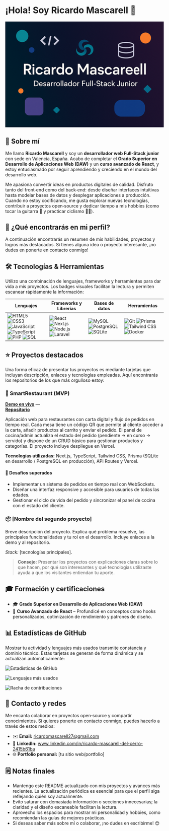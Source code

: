 # ¡Hola! Soy Ricardo Mascarell 👋

<!--
Esta sección actúa como cabecera visual de tu perfil. Puedes editar o sustituir
la imagen por otra que refleje tu marca personal. El objetivo es destacar
inmediatamente tu nombre y rol profesional. Un buen encabezado atrae la
atención del visitante y crea una impresión profesional.
-->

![Banner personal](./banner.png)

## 🚀 Sobre mí

Me llamo **Ricardo Mascarell** y soy un **desarrollador web Full‑Stack junior**
con sede en Valencia, España. Acabo de completar el **Grado Superior en
Desarrollo de Aplicaciones Web (DAW)** y un **curso avanzado de React**, y estoy
entusiasmado por seguir aprendiendo y creciendo en el mundo del desarrollo web.

Me apasiona convertir ideas en productos digitales de calidad. Disfruto tanto
del front‑end como del back‑end: desde diseñar interfaces intuitivas hasta
modelar bases de datos y desplegar aplicaciones a producción. Cuando no estoy
codificando, me gusta explorar nuevas tecnologías, contribuir a proyectos
open‑source y dedicar tiempo a mis hobbies (como tocar la guitarra 🎸 y
practicar ciclismo 🚴‍♂️).

## 🧠 ¿Qué encontrarás en mi perfil?

A continuación encontrarás un resumen de mis habilidades, proyectos y
logros más destacados. Si tienes alguna idea o proyecto interesante, ¡no dudes
en ponerte en contacto conmigo!

## 🛠️ Tecnologías & Herramientas

Utilizo una combinación de lenguajes, frameworks y herramientas para dar vida
a mis proyectos. Los badges visuales facilitan la lectura y permiten escanear
rápidamente la información:

<!-- Badges generados con Shields.io -->

| Lenguajes | Frameworks y Librerías | Bases de datos | Herramientas |
| --- | --- | --- | --- |
| ![HTML5](https://img.shields.io/badge/-HTML5-E34F26?style=flat-square&logo=html5&logoColor=white)  ![CSS3](https://img.shields.io/badge/-CSS3-1572B6?style=flat-square&logo=css3&logoColor=white)  ![JavaScript](https://img.shields.io/badge/-JavaScript-F7DF1E?style=flat-square&logo=javascript&logoColor=black)  ![TypeScript](https://img.shields.io/badge/-TypeScript-3178C6?style=flat-square&logo=typescript&logoColor=white)  ![PHP](https://img.shields.io/badge/-PHP-777BB4?style=flat-square&logo=php&logoColor=white)  ![SQL](https://img.shields.io/badge/-SQL-4479A1?style=flat-square&logo=mysql&logoColor=white) | ![React](https://img.shields.io/badge/-React-61DAFB?style=flat-square&logo=react&logoColor=black)  ![Next.js](https://img.shields.io/badge/-Next.js-000000?style=flat-square&logo=next.js&logoColor=white)  ![Node.js](https://img.shields.io/badge/-Node.js-339933?style=flat-square&logo=node.js&logoColor=white)  ![Laravel](https://img.shields.io/badge/-Laravel-FF2D20?style=flat-square&logo=laravel&logoColor=white) | ![MySQL](https://img.shields.io/badge/-MySQL-4479A1?style=flat-square&logo=mysql&logoColor=white)  ![PostgreSQL](https://img.shields.io/badge/-PostgreSQL-4169E1?style=flat-square&logo=postgresql&logoColor=white)  ![SQLite](https://img.shields.io/badge/-SQLite-003B57?style=flat-square&logo=sqlite&logoColor=white) | ![Git](https://img.shields.io/badge/-Git-F05032?style=flat-square&logo=git&logoColor=white)  ![Prisma](https://img.shields.io/badge/-Prisma-3982CE?style=flat-square&logo=prisma&logoColor=white)  ![Tailwind CSS](https://img.shields.io/badge/-Tailwind_CSS-06B6D4?style=flat-square&logo=tailwind-css&logoColor=white)  ![Docker](https://img.shields.io/badge/-Docker-2496ED?style=flat-square&logo=docker&logoColor=white) |

## ⭐ Proyectos destacados

Una forma eficaz de presentar tus proyectos es mediante tarjetas que incluyan
descripción, enlaces y tecnologías empleadas. Aquí encontrarás los repositorios
de los que más orgulloso estoy:

### 📱 SmartRestaurant (MVP)

**[Demo en vivo](https://smartrestaurant.example.com)** —  
**[Repositorio](https://github.com/usuario/smartrestaurant)**

Aplicación web para restaurantes con carta digital y flujo de pedidos en tiempo
real. Cada mesa tiene un código QR que permite al cliente acceder a la carta,
añadir productos al carrito y enviar el pedido. El panel de cocina/admin
actualiza el estado del pedido (pendiente → en curso → servido) y dispone de un
CRUD básico para gestionar productos y categorías. El proyecto incluye
despliegue en Vercel.

**Tecnologías utilizadas:** Next.js, TypeScript, Tailwind CSS, Prisma
(SQLite en desarrollo / PostgreSQL en producción), API Routes y Vercel.

#### 🎯 Desafíos superados

* Implementar un sistema de pedidos en tiempo real con WebSockets.  
* Diseñar una interfaz responsive y accesible para usuarios de todas las edades.  
* Gestionar el ciclo de vida del pedido y sincronizar el panel de cocina con el
  estado del cliente.

### 📦 [Nombre del segundo proyecto]

Breve descripción del proyecto. Explica qué problema resuelve, las
principales funcionalidades y tu rol en el desarrollo. Incluye enlaces a la
demo y al repositorio.

*Stack:* [tecnologías principales].

> **Consejo:** Presentar los proyectos con explicaciones claras sobre lo que
> hacen, por qué son interesantes y qué tecnologías utilizaste ayuda a que
> los visitantes entiendan tu aporte.

## 🎓 Formación y certificaciones

* 🎓 **Grado Superior en Desarrollo de Aplicaciones Web (DAW)**  
* 📜 **Curso Avanzado de React** – Profundicé en conceptos como hooks
  personalizados, optimización de rendimiento y patrones de diseño.

## 📊 Estadísticas de GitHub

Mostrar tu actividad y lenguajes más usados transmite constancia y dominio
técnico. Estas tarjetas se generan de forma dinámica y se actualizan
automáticamente:

![Estadísticas de GitHub](https://github-readme-stats.vercel.app/api?username=RicardoMC27&show_icons=true&theme=radical)

![Lenguajes más usados](https://github-readme-stats.vercel.app/api/top-langs/?username=RicardoMC27&layout=compact&theme=radical)

![Racha de contribuciones](https://streak-stats.demolab.com/?user=RicardoMC27&theme=radical)

## 💬 Contacto y redes

Me encanta colaborar en proyectos open‑source y compartir conocimientos. Si
quieres ponerte en contacto conmigo, puedes hacerlo a través de estos medios:

* ✉️ **Email:** ricardomascarell27@gmail.com
* 💼 **LinkedIn:** www.linkedin.com/in/ricardo-mascarell-del-cerro-2415b61ba
* 🌐 **Portfolio personal:** [tu sitio web/portfolio]

## 🗒️ Notas finales

* Mantengo este README actualizado con mis proyectos y avances más recientes.
  La actualización periódica es esencial para que el perfil siga reflejando
  quién soy actualmente.
* Evito saturar con demasiada información o secciones innecesarias; la
  claridad y el diseño escaneable facilitan la lectura.
* Aprovecho los espacios para mostrar mi personalidad y hobbies, como
  recomiendan las guías de mejores prácticas.
* Si deseas saber más sobre mí o colaborar, ¡no dudes en escribirme! 😊
